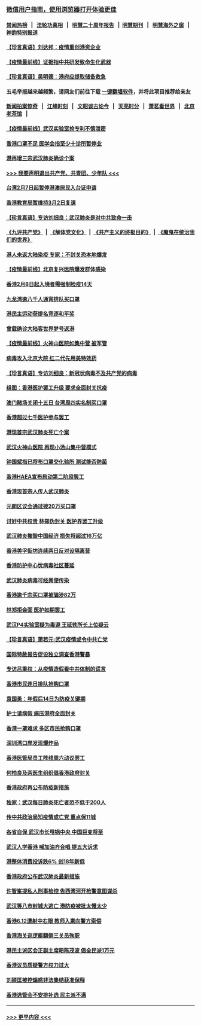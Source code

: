 ### [微信用户指南，使用浏览器打开体验更佳](https://github.com/gfw-breaker/banned-news1/blob/master/indexes/wechat-guide.md?t=0)
#### [禁闻热榜](热点新闻.md?t=0)  &nbsp;&nbsp;|&nbsp;&nbsp; [法轮功真相](https://github.com/gfw-breaker/truth/blob/master/README.md?t=0) &nbsp;&nbsp;|&nbsp;&nbsp; [明慧二十周年报告](https://github.com/gfw-breaker/mh-reports/blob/master/README.md?t=0) &nbsp;&nbsp;|&nbsp;&nbsp;[明慧期刊](https://github.com/gfw-breaker/mh-qikan) &nbsp;&nbsp;|&nbsp;&nbsp; [明慧海外之窗](https://github.com/gfw-breaker/mh-news/blob/master/README.md?t=0) &nbsp;&nbsp;|&nbsp;&nbsp; [神韵特别报道](https://github.com/gfw-breaker/mh-news/blob/master/shenyun.md?t=0)
#### [【珍言真语】刘达邦：疫情重创港资企业](../pages/nsc415/n11854274.md?t=02090555) 
#### [【疫情最前线】证据指中共研发致命生化武器](../pages/nsc415/n11853087.md?t=02090555) 
#### [【珍言真语】吴明德：港府应提取储备救急](../pages/nsc415/n11852734.md?t=02090555) 
#### 五毛举报越来越频繁，请网友们前往下载 [一键翻墙软件](https://github.com/gfw-breaker/ssr-accounts)，并将此项目推荐给亲友
#### [新闻拍案惊奇](https://github.com/gfw-breaker/banned-news1/blob/master/pages/link4.md) &nbsp;&nbsp;|&nbsp;&nbsp; [江峰时刻](https://github.com/gfw-breaker/banned-news1/blob/master/pages/link4.md) &nbsp;&nbsp;|&nbsp;&nbsp; [文昭谈古论今](https://github.com/gfw-breaker/banned-news1/blob/master/pages/link4.md) &nbsp;&nbsp;|&nbsp;&nbsp; [天亮时分](https://github.com/gfw-breaker/banned-news1/blob/master/pages/link4.md) &nbsp;&nbsp;|&nbsp;&nbsp; [萧茗看世界](https://github.com/gfw-breaker/banned-news1/blob/master/pages/link4.md) &nbsp;&nbsp;|&nbsp;&nbsp; [北京老茶馆](https://github.com/gfw-breaker/banned-news1/blob/master/pages/link4.md) &nbsp;&nbsp;|&nbsp;&nbsp; 
#### [【疫情最前线】武汉实验室抢专利不慎泄密](../pages/nsc415/n11850310.md?t=02090555) 
#### [香港口罩不足 医学会指至少十诊所暂停业](../pages/nsc415/n11850301.md?t=02090555) 
#### [港再增三宗武汉肺炎确诊个案](../pages/nsc415/n11850328.md?t=02090555) 
#### [>>> 我要声明退出共产党、共青团、少年队 <<<](https://github.com/begood0513/goodnews/blob/master/quit/letter.md) 
#### [台湾2月7日起暂停港澳居民入台证申请](../pages/nsc415/n11850304.md?t=02090555) 
#### [香港教育局暂维持3月2日复课](../pages/nsc415/n11850260.md?t=02090555) 
#### [【珍言真语】专访刘细良：武汉肺炎是对中共致命一击](../pages/nsc415/n11849934.md?t=02090555) 
#### [《九评共产党》](https://github.com/begood0513/9ping.md/blob/master/README.md) &nbsp;|&nbsp; [《解体党文化》](../../../../jtdwh.md/blob/master/README.md)  &nbsp;|&nbsp; [《共产主义的终极目的》](../../../../gczydzjmd.md/blob/master/README.md) &nbsp;|&nbsp; [《魔鬼在统治我们的世界》](../../../../mgztzwmdsj.md/blob/master/README.md) 
#### [港人未返大陆染疫 专家：不封关恐本地爆发](../pages/nsc415/n11848021.md?t=02090555) 
#### [【疫情最前线】北京复兴医院爆发群体感染](../pages/nsc415/n11847626.md?t=02090555) 
#### [香港2月8日起入境者需强制检疫14天](../pages/nsc415/n11847658.md?t=02090555) 
#### [九龙湾逾八千人通宵排队买口罩](../pages/nsc415/n11847647.md?t=02090555) 
#### [港民主运动获提名竞逐和平奖](../pages/nsc415/n11847633.md?t=02090555) 
#### [曾载确诊大陆客世界梦号返港](../pages/nsc415/n11847608.md?t=02090555) 
#### [【疫情最前线】火神山医院如集中营 被军管](../pages/nsc415/n11847524.md?t=02090555) 
#### [病毒攻入北京大院 红二代先用美特效药](../pages/nsc415/n11847427.md?t=02090555) 
#### [【珍言真语】专访刘细良：新冠状病毒不及共产党的病毒](../pages/nsc415/n11847164.md?t=02090555) 
#### [组图：香港医护罢工升级 要求全面封关抗疫](../pages/nsc415/n11844107.md?t=02090555) 
#### [澳门赌场关闭十五日 台湾周四实名制买口罩](../pages/nsc415/n11845083.md?t=02090555) 
#### [香港超过七千医护参与罢工](../pages/nsc415/n11845051.md?t=02090555) 
#### [港现首宗武汉肺炎死亡个案](../pages/nsc415/n11844998.md?t=02090555) 
#### [武汉火神山医院 再现小汤山集中营模式](../pages/nsc415/n11844763.md?t=02090555) 
#### [钟国斌指已将布口罩交化验所 测试能否防菌](../pages/nsc415/n11842783.md?t=02090555) 
#### [香港HAEA宣布启动第二阶段罢工](../pages/nsc415/n11842723.md?t=02090555) 
#### [香港现首宗人传人武汉肺炎](../pages/nsc415/n11842766.md?t=02090555) 
#### [元朗区议会通过拨20万买口罩](../pages/nsc415/n11842754.md?t=02090555) 
#### [讨好中共权贵 林郑伪封关 医护界罢工升级](../pages/nsc415/n11842359.md?t=02090555) 
#### [武汉肺炎摧毁中国经济 损失将超过16万亿](../pages/nsc415/n11839723.md?t=02090555) 
#### [香港美孚街坊连续两日反对设隔离营](../pages/nsc415/n11839962.md?t=02090555) 
#### [香港防护中心忧病毒社区蔓延](../pages/nsc415/n11839933.md?t=02090555) 
#### [武汉肺炎病毒可经粪便传染](../pages/nsc415/n11839939.md?t=02090555) 
#### [香港逾千宗买口罩被骗涉82万](../pages/nsc415/n11839914.md?t=02090555) 
#### [林郑拒会面 医护如期罢工](../pages/nsc415/n11839892.md?t=02090555) 
#### [武汉P4实验室疑为毒源 王延轶所长上位疑云](../pages/nsc415/n11835543.md?t=02090555) 
#### [【珍言真语】萧若元:武汉疫情或令中共亡党](../pages/nsc415/n11829394.md?t=02090555) 
#### [国际特赦报告促设独立调查香港警暴](../pages/nsc415/n11833845.md?t=02090555) 
#### [专访吕秉权：从疫情造假看中共体制的谎言](../pages/nsc415/n11833813.md?t=02090555) 
#### [香港市民连日排队抢购口罩](../pages/nsc415/n11833794.md?t=02090555) 
#### [袁国勇：年假后14日为防疫关键期](../pages/nsc415/n11831088.md?t=02090555) 
#### [护士请病假 施压港府全面封关](../pages/nsc415/n11831030.md?t=02090555) 
#### [香港一罩难求 多区市民抢购口罩](../pages/nsc415/n11831002.md?t=02090555) 
#### [深圳湾口岸发现爆炸品](../pages/nsc415/n11828802.md?t=02090555) 
#### [香港医管局员工阵线周六动议罢工](../pages/nsc415/n11828762.md?t=02090555) 
#### [何柏良及两医生组织倡香港政府封关](../pages/nsc415/n11828749.md?t=02090555) 
#### [香港政府再公布防疫新措施](../pages/nsc415/n11828716.md?t=02090555) 
#### [独家：武汉每日肺炎死亡者恐不低于200人](../pages/nsc415/n11828240.md?t=02090555) 
#### [传中共政治局知疫情或亡党 重点保11城](../pages/nsc415/n11828145.md?t=02090555) 
#### [各省自保 武汉市长甩锅中央 中国巨变将至](../pages/nsc415/n11828021.md?t=02090555) 
#### [武汉人学香港 喊加油齐合唱 提五大诉求](../pages/nsc415/n11827046.md?t=02090555) 
#### [港整体消费投诉跌6% 创18年新低](../pages/nsc415/n11817280.md?t=02090555) 
#### [香港政府公布武汉肺炎最新措施](../pages/nsc415/n11817152.md?t=02090555) 
#### [许智峯提私人刑事检控 告西湾河开枪警意图谋杀](../pages/nsc415/n11817132.md?t=02090555) 
#### [武汉等八市封城大逃亡 港防疫被批太慢太少](../pages/nsc415/n11817058.md?t=02090555) 
#### [香港6.12遭射中右眼 教师入禀向警方索偿](../pages/nsc415/n11814678.md?t=02090555) 
#### [香港海关巡逻艇翻侧三关员殉职](../pages/nsc415/n11814604.md?t=02090555) 
#### [港民主派区会正副主席晤陈茂波 倡全民派1万元](../pages/nsc415/n11814582.md?t=02090555) 
#### [香港议员质疑警方权力过大](../pages/nsc415/n11814560.md?t=02090555) 
#### [刘颕匡被控煽惑非法集结获准保释](../pages/nsc415/n11811727.md?t=02090555) 
#### [香港选管会不安排补选 民主派不满](../pages/nsc415/n11811691.md?t=02090555) 

----
#### [ >>> 更早内容 <<< ](../indexes/nsc415-earlier.md)
